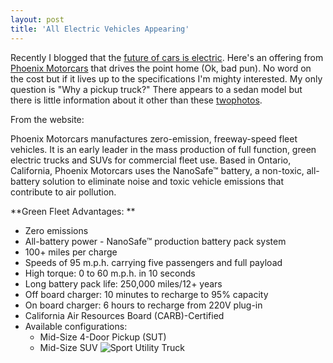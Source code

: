 ```yaml
---
layout: post
title: 'All Electric Vehicles Appearing'
---
```

Recently I blogged that the [future of cars is electric](/blog?bloget_mode=View&bloget_item=18dd72fd-0854-41c0-a603-7d2379421129). Here's an offering from [Phoenix Motorcars](http://phoenixmotorcars.com) that drives the point home (Ok, bad pun). No word on the cost but if it lives up to the specifications I'm mighty interested. My only question is "Why a pickup truck?" There appears to a sedan model but there is little information about it other than these [two](http://phoenixmotorcars.com/models/images/suv-front.jpg)[photos](http://phoenixmotorcars.com/models/images/suv-rear.jpg).

From the website:

Phoenix Motorcars manufactures zero-emission, freeway-speed fleet vehicles. It is an early leader in the mass production of full function, green electric trucks and SUVs for commercial fleet use. Based in Ontario, California, Phoenix Motorcars uses the NanoSafe™ battery, a non-toxic, all-battery solution to eliminate noise and toxic vehicle emissions that contribute to air pollution.

**Green Fleet Advantages: **

  * Zero emissions 
  * All-battery power - NanoSafe™ production battery pack system 
  * 100+ miles per charge 
  * Speeds of 95 m.p.h. carrying five passengers and full payload 
  * High torque: 0 to 60 m.p.h. in 10 seconds 
  * Long battery pack life: 250,000 miles/12+ years 
  * Off board charger: 10 minutes to recharge to 95% capacity 
  * On board charger: 6 hours to recharge from 220V plug-in 
  * California Air Resources Board (CARB)-Certified 
  * Available configurations: 
    * Mid-Size 4-Door Pickup (SUT) 
    * Mid-Size SUV
![Sport Utility Truck](http://phoenixmotorcars.com/images/main-home.jpg)
